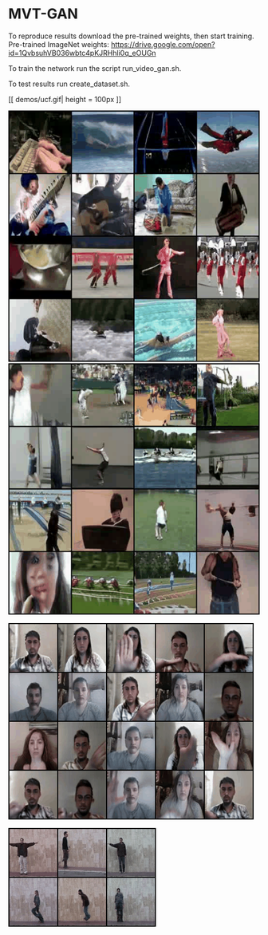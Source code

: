 # MVT-GAN

To reproduce results download the pre-trained weights, then start training. 
Pre-trained ImageNet weights: https://drive.google.com/open?id=1QvbsuhVB036wbtc4pKJRHhli0q_eOUGn

To train the network run the script run_video_gan.sh.

To test results run create_dataset.sh.

[[ demos/ucf.gif| height = 100px ]]

![Farmers Market Finder Demo3 | height = 200px](demos/ucf.gif) ![Farmers Market Finder Demo 4](demos/ucf_2.gif)

![Farmers Market Finder Demo 2| height = 200px](demos/jester_video.gif)

![Farmers Market Finder Demo](demos/weiz_video.gif)
